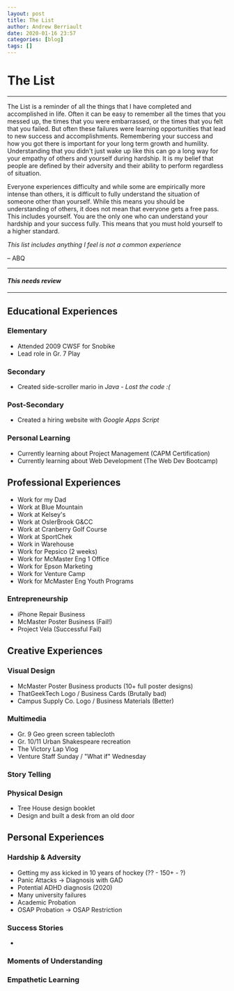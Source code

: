 ```yaml
---
layout: post
title: The List
author: Andrew Berriault
date: 2020-01-16 23:57
categories: [blog]
tags: []
---
```


# The List
---
The List is a reminder of all the things that I have completed and accomplished in life. Often it can be easy to remember all the times that you messed up, the times that you were embarrassed, or the times that you felt that you failed. But often these failures were learning opportunities that lead to new success and accomplishments. Remembering your success and how you got there is important for your long term growth and humility. Understanding that you didn't just wake up like this can go a long way for your empathy of others and yourself during hardship. It is my belief that people are defined by their adversity and their ability to perform regardless of situation.

Everyone experiences difficulty and while some are empirically more intense than others, it is difficult to fully understand the situation of someone other than yourself. While this means you should be understanding of others, it does not mean that everyone gets a free pass. This includes yourself. You are the only one who can understand your hardship and your success fully. This means that you must hold yourself to a higher standard. 

*This list includes anything I feel is not a common experience*

– ABQ

---
#### ***This needs review***
---

## Educational Experiences
### Elementary
- Attended 2009 CWSF for Snobike
- Lead role in Gr. 7 Play

### Secondary
- Created side-scroller mario in *Java - Lost the code :(*

### Post-Secondary
- Created a hiring website with *Google Apps Script*

### Personal Learning
- Currently learning about Project Management (CAPM Certification)
- Currently learning about Web Development (The Web Dev Bootcamp)

## Professional Experiences
- Work for my Dad
- Work at Blue Mountain
- Work at Kelsey's
- Work at OslerBrook G&CC
- Work at Cranberry Golf Course
- Work at SportChek
- Work in Warehouse
- Work for Pepsico (2 weeks)
- Work for McMaster Eng 1 Office
- Work for Epson Marketing
- Work for Venture Camp
- Work for McMaster Eng Youth Programs

### Entrepreneurship
- iPhone Repair Business
- McMaster Poster Business (Fail!)
- Project Vela (Successful Fail)  

## Creative Experiences
### Visual Design
- McMaster Poster Business products (10+ full poster designs)
- ThatGeekTech Logo / Business Cards (Brutally bad)
- Campus Supply Co. Logo / Business Materials (Better) 

### Multimedia 
- Gr. 9 Geo green screen tablecloth
- Gr. 10/11 Urban Shakespeare recreation
- The Victory Lap Vlog
- Venture Staff Sunday / "What if" Wednesday

### Story Telling


### Physical Design
- Tree House design booklet
- Design and built a desk from an old door

## Personal Experiences
### Hardship & Adversity
- Getting my ass kicked in 10 years of hockey (?? - 150+ - ?)
- Panic Attacks -> Diagnosis with GAD
- Potential ADHD diagnosis (2020)
- Many university failures
- Academic Probation
- OSAP Probation -> OSAP Restriction

### Success Stories
- 

### Moments of Understanding

### Empathetic Learning